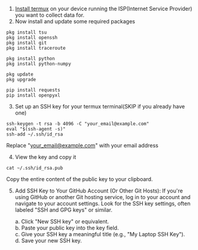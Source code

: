 1. [Install termux](https://f-droid.org/en/packages/com.termux/) on your device running the ISP(Internet Service Provider) you want to collect data for.
2. Now install and update some required packages
```
pkg install tsu
pkg install openssh
pkg install git
pkg install traceroute

pkg install python
pkg install python-numpy

pkg update
pkg upgrade

pip install requests
pip install openpyxl
```

3. Set up an SSH key for your termux terminal(SKIP if you already have one)
```
ssh-keygen -t rsa -b 4096 -C "your_email@example.com"
eval "$(ssh-agent -s)"
ssh-add ~/.ssh/id_rsa

```
Replace "your_email@example.com" with your email address

4. View the key and copy it
```
cat ~/.ssh/id_rsa.pub
```
Copy the entire content of the public key to your clipboard.

5. Add SSH Key to Your GitHub Account (Or Other Git Hosts):
If you're using GitHub or another Git hosting service, log in to your account and navigate to your account settings. Look for the SSH key settings, often labeled "SSH and GPG keys" or similar.

    a. Click "New SSH key" or equivalent.</br>
    b. Paste your public key into the key field.</br>
    c. Give your SSH key a meaningful title (e.g., "My Laptop SSH Key").</br>
    d. Save your new SSH key.</br>
